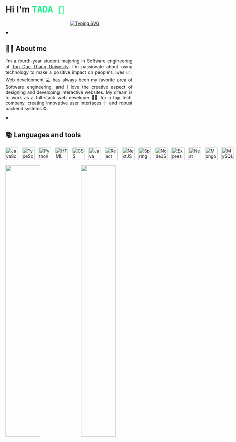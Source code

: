 
<h1 style="font-weight:600;">Hi I'm <span style="font-weight:600;font-family:monospace;color:#0FF783;">TADA 👋</span></h1>

<p align="center">
<a href="https://git.io/typing-svg"><img src="https://readme-typing-svg.demolab.com?font=Fira+Code&pause=1000&color=0FF783&width=435&lines=Web+Developer+%3F;Fullstack+%3F;I+don't+know.+Just+love+tech+%3C3" alt="Typing SVG" /></a>
</p>

<details open>
<summary><h2 style=font-weight:700;">👨‍💻 About me</h2></summary>
<div class="about-wrapper" style="width:80%;">
<p class="about-content" style="text-align:justify;">
I&apos;m a fourth-year student majoring in Software engineering
at <a href="https://tdtu.edu.vn/">Ton Duc Thang Univesity</a>. I&apos;m passionate about using
technology to make a positive impact on people&apos;s lives 📈. Web development 💻 has always been my favorite area of Software
engineering, and I love the creative aspect of designing and
developing interactive websites. My dream  is to work as a
full-stack web developer 👨‍💻 for a top tech company, creating
innovative user interfaces ✨ and robust backend systems ⚙️.
</p>
</div>
</details>

<details open>
<summary><h2 style="font-weight:700;">📚 Languages and tools</h2></summary>
<div style="display:flex;gap:0.8rem;margin-top:20px;">
<img style="pointer-event:none;" width="40px" alt="JavaScript" src="https://cdn.jsdelivr.net/gh/devicons/devicon/icons/javascript/javascript-plain.svg" />
<img style="pointer-event:none;" width="40px" alt="TypeScript" src="https://cdn.jsdelivr.net/gh/devicons/devicon/icons/typescript/typescript-plain.svg" />
<img style="pointer-event:none;" width="40px" alt="Python" src="https://cdn.jsdelivr.net/gh/devicons/devicon/icons/python/python-plain.svg" />
<img style="pointer-event:none;" width="40px" alt="HTML" src="https://cdn.jsdelivr.net/gh/devicons/devicon/icons/html5/html5-plain.svg" />
<img style="pointer-event:none;" width="40px" alt="CSS" src="https://cdn.jsdelivr.net/gh/devicons/devicon/icons/css3/css3-plain.svg" />
<img style="pointer-event:none;" width="40px" alt="Java" src="https://cdn.jsdelivr.net/gh/devicons/devicon/icons/java/java-original.svg"/>
<img style="pointer-event:none;" width="40px" alt="React" src="https://cdn.jsdelivr.net/gh/devicons/devicon/icons/react/react-original.svg" />
<img style="pointer-event:none;" width="40px" alt="NextJS" src="https://cdn.jsdelivr.net/gh/devicons/devicon/icons/nextjs/nextjs-original.svg" />
<img style="pointer-event:none;" width="40px" alt="Spring" src="https://cdn.jsdelivr.net/gh/devicons/devicon/icons/spring/spring-original.svg" />
<img style="pointer-event:none;" width="40px" alt="NodeJS" src="https://cdn.jsdelivr.net/gh/devicons/devicon/icons/nodejs/nodejs-original.svg" />
<img style="pointer-event:none;" width="40px" alt="Express" src="https://cdn.jsdelivr.net/gh/devicons/devicon/icons/express/express-original.svg" />
<img style="pointer-event:none;" width="40px" alt="Nest" src="https://cdn.jsdelivr.net/gh/devicons/devicon/icons/nestjs/nestjs-plain.svg" />
<img style="pointer-event:none;" width="40px" alt="MongoDB" src="https://cdn.jsdelivr.net/gh/devicons/devicon/icons/mongodb/mongodb-original.svg" />
<img style="pointer-event:none;" width="40px" alt="MySQL" src="https://cdn.jsdelivr.net/gh/devicons/devicon/icons/mysql/mysql-original.svg" />
<img style="pointer-event:none;" width="40px" alt="Redux" src="https://cdn.jsdelivr.net/gh/devicons/devicon/icons/redux/redux-original.svg" />
<img style="pointer-event:none;" width="40px" alt="Docker" src="https://cdn.jsdelivr.net/gh/devicons/devicon/icons/docker/docker-original.svg" />
<img style="pointer-event:none;" width="40px" alt="Git" src="https://cdn.jsdelivr.net/gh/devicons/devicon/icons/git/git-original.svg" />
<img style="pointer-event:none;" width="40px" alt="GitHub" src="https://cdn.jsdelivr.net/gh/devicons/devicon/icons/github/github-original.svg" />
<img style="pointer-event:none;" width="40px" alt="Linux" src="https://cdn.jsdelivr.net/gh/devicons/devicon/icons/linux/linux-original.svg" />
</div>
</details>
<br/>


<img align="left" width="47%" src="https://github-readme-stats.vercel.app/api/top-langs/?username=TADAinGit&theme=tokyonight&layout=compact"/>
<img align="left" width="47%" src="https://github-readme-stats.vercel.app/api?username=TADAinGit&theme=tokyonight&layout=compact"/>
<!--
**TADAinGit/TADAinGit** is a ✨ _special_ ✨ repository because its `README.md` (this file) appears on your GitHub profile.

Here are some ideas to get you started:

- 🔭 I’m currently working on ...
- 🌱 I’m currently learning ...
- 👯 I’m looking to collaborate on ...
- 🤔 I’m looking for help with ...
- 💬 Ask me about ...
- 📫 How to reach me: ...
- 😄 Pronouns: ...
- ⚡ Fun fact: ...
-->
